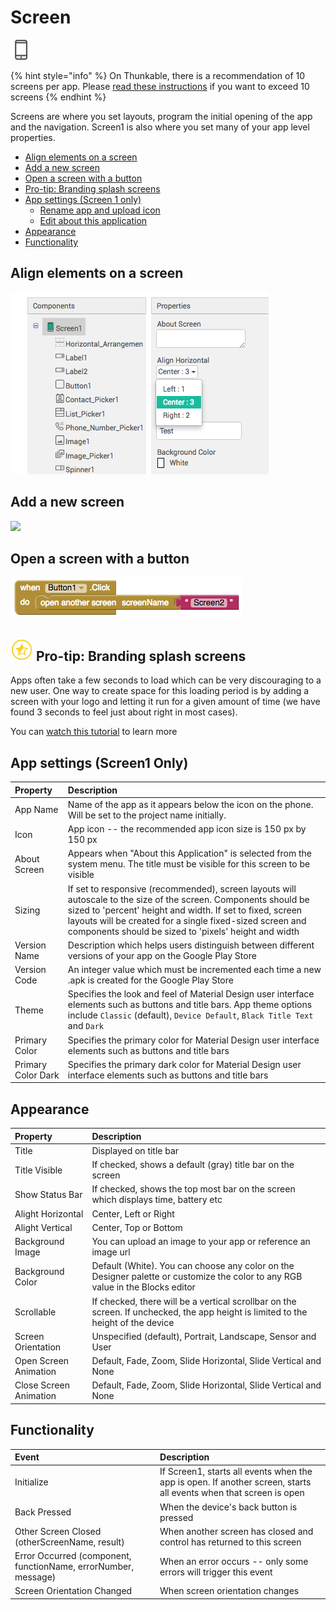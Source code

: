 # Screen

![](../../../.gitbook/assets/screen-icon.png)

{% hint style="info" %}
On Thunkable, there is a recommendation of 10 screens per app. Please [read these instructions](https://thunkable.gitbook.io/thunkable-docs/thunkable-classic-android/2-create/app-limits) if you want to exceed 10 screens
{% endhint %}

Screens are where you set layouts, program the initial opening of the app and the navigation. Screen1 is also where you set many of your app level properties.

* [Align elements on a screen](screen.md#align-elements-on-a-screen)
* [Add a new screen](screen.md#add-a-new-screen)
* [Open a screen with a button](screen.md#open-a-screen-with-a-button)
* [Pro-tip: Branding splash screens](screen.md#-pro-tip-branding-splash-screens)
* [App settings \(Screen 1 only\)](screen.md#app-settings-screen1-only)
  * [Rename app and upload icon](https://docs.thunkable.com/android/create.html#3--rename-app-and-upload-app-icon)
  * [Edit about this application](https://docs.thunkable.com/android/create.html#about-this)
* [Appearance](screen.md#appearance)
* [Functionality](screen.md#functionality)

## Align elements on a screen

![](../../../.gitbook/assets/align-screen-fig-1.png)

## Add a new screen

![](https://lh6.googleusercontent.com/1oEzLB4YgohJ9xkkqyOox_Ljr9gbVxreM8EfuVqC0LX0jni6rhmNbBvZzbrqCCng0dHfeKh_g2bPthx2pfKrTpHZx3jOpAel5K_zXQPs3UyabZ1dYzq0VD4ikRJ0krCWMPZkpJZg)

## Open a screen with a button

![](../../../.gitbook/assets/open-screen-fig-1.png)

## ![](../../../.gitbook/assets/pro-tip-icon.png) Pro-tip: Branding splash screens

Apps often take a few seconds to load which can be very discouraging to a new user. One way to create space for this loading period is by adding a screen with your logo and letting it run for a given amount of time \(we have found 3 seconds to feel just about right in most cases\).

You can [watch this tutorial](https://www.youtube.com/watch?v=9u365ejwTqg) to learn more

## App settings \(Screen1 Only\)

| Property | Description |
| :--- | :--- |
| App Name | Name of the app as it appears below the icon on the phone. Will be set to the project name initially. |
| Icon | App icon -- the recommended app icon size is 150 px by 150 px |
| About Screen | Appears when "About this Application" is selected from the system menu. The title must be visible for this screen to be visible |
| Sizing | If set to responsive \(recommended\), screen layouts will autoscale to the size of the screen. Components should be sized to 'percent' height and width. If set to fixed, screen layouts will be created for a single fixed-sized screen and components should be sized to 'pixels' height and width |
| Version Name | Description which helps users distinguish between different versions of your app on the Google Play Store |
| Version Code | An integer value which must be incremented each time a new .apk is created for the Google Play Store |
| Theme | Specifies the look and feel of Material Design user interface elements such as buttons and title bars. App theme options include `Classic` \(default\), `Device Default`, `Black Title Text` and `Dark` |
| Primary Color | Specifies the primary color for Material Design user interface elements such as buttons and title bars |
| Primary Color Dark | Specifies the primary dark color for Material Design user interface elements such as buttons and title bars |

## Appearance

| Property | Description |
| :--- | :--- |
| Title | Displayed on title bar |
| Title Visible | If checked, shows a default \(gray\) title bar on the screen |
| Show Status Bar | If checked, shows the top most bar on the screen which displays time, battery etc |
| Alight Horizontal | Center, Left or Right |
| Alight Vertical | Center, Top or Bottom |
| Background Image | You can upload an image to your app or reference an image url |
| Background Color | Default \(White\). You can choose any color on the Designer palette or customize the color to any RGB value in the Blocks editor |
| Scrollable | If checked, there will be a vertical scrollbar on the screen. If unchecked, the app height is limited to the height of the device |
| Screen Orientation | Unspecified \(default\), Portrait, Landscape, Sensor and User |
| Open Screen Animation | Default, Fade, Zoom, Slide Horizontal, Slide Vertical and None |
| Close Screen Animation | Default, Fade, Zoom, Slide Horizontal, Slide Vertical and None |

## Functionality

| Event | Description |
| :--- | :--- |
| Initialize | If Screen1, starts all events when the app is open. If another screen, starts all events when that screen is open |
| Back Pressed | When the device's back button is pressed |
| Other Screen Closed \(otherScreenName, result\) | When another screen has closed and control has returned to this screen |
| Error Occurred \(component, functionName, errorNumber, message\) | When an error occurs -- only some errors will trigger this event |
| Screen Orientation Changed | When screen orientation changes |

